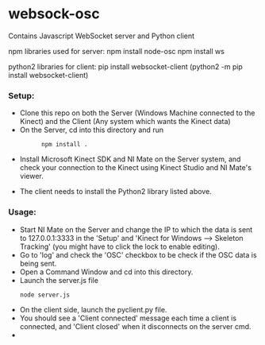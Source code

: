 # websock-osc
Contains Javascript WebSocket server and Python client

npm libraries used for server:
npm install node-osc
npm install ws

python2 libraries for client:
pip install websocket-client
(python2 -m pip install websocket-client)

<h3>Setup:</h3>
<ul>
  <li>Clone this repo on both the Server (Windows Machine connected to the Kinect) and the Client (Any system which wants the Kinect data)</li>
  <li>On the Server, cd into this directory and run </li>


```
      npm install .
``` 
  <li>Install Microsoft Kinect SDK and NI Mate on the Server system, and check your connection to the Kinect using Kinect Studio and NI Mate's viewer.
</ul>
<ul>
<li>The client needs to install the Python2 library listed above.</li>
</ul>

<h3>Usage:</h3>
<ul>
  <li>Start NI Mate on the Server and change the IP to which the data is sent to 127.0.0.1:3333 in the 'Setup' and 'Kinect for Windows --> Skeleton Tracking' (you might have to click the lock to enable editing).</li>
  <li>Go to 'log' and check the 'OSC' checkbox to be check if the OSC data is being sent.</li>
  <li>Open a Command Window and cd into this directory.</li>
  <li>Launch the server.js file</li>
  
```
node server.js
```
  <li>On the client side, launch the pyclient.py file.</li>
  <li>You should see a 'Client connected' message each time a client is connected, and 'Client closed' when it disconnects on the server cmd.</li>
  <li>
</ul>

  
